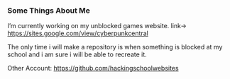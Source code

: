 ### Some Things About Me

<!--
**KnightOChaos/KnightOChaos** is a ✨ _special_ ✨ repository because its `README.md` (this file) appears on your GitHub profile.

Here are some ideas to get you started:

- 🔭 I’m currently working on ...
- 🌱 I’m currently learning ...
- 👯 I’m looking to collaborate on ...
- 🤔 I’m looking for help with ...
- 💬 Ask me about ...
- 📫 How to reach me: ...
- 😄 Pronouns: ...
- ⚡ Fun fact: ...
-->
 I’m currently working on my unblocked games website. link-> https://sites.google.com/view/cyberpunkcentral
 
 The only time i will make a repository is when something is blocked at my school and i am sure i will be able to recreate it. 
 
 Other Account: https://github.com/hackingschoolwebsites

